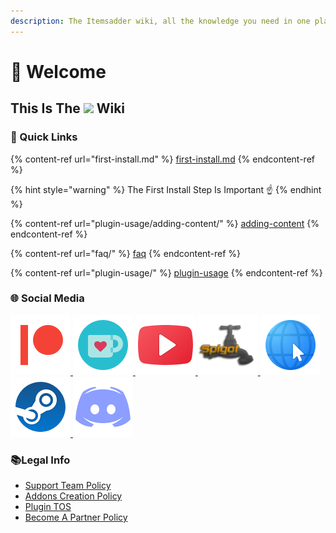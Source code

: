 ```yaml
---
description: The Itemsadder wiki, all the knowledge you need in one place
---
```


# 👋 Welcome

## This Is The ![](<.readme-assets/logo\_32x32 (1).png>) Wiki

### 💠 Quick Links

{% content-ref url="first-install.md" %}
[first-install.md](first-install.md)
{% endcontent-ref %}

{% hint style="warning" %}
The First Install Step Is Important ☝
{% endhint %}

{% content-ref url="plugin-usage/adding-content/" %}
[adding-content](plugin-usage/adding-content/)
{% endcontent-ref %}

{% content-ref url="faq/" %}
[faq](faq/)
{% endcontent-ref %}

{% content-ref url="plugin-usage/" %}
[plugin-usage](plugin-usage/)
{% endcontent-ref %}

### 🌐 Social Media

[![patreon](.readme-assets/Patreon.png) ](http://patreon.com/lonedev)[![Ko-fi](.readme-assets/Ko-Fi.png) ](http://a.devs.beer/kofi)[![YouTube](.readme-assets/Youtube.png) ](http://youtube.com/lonedev)[![SpigotMC](.readme-assets/SpigotMC.png) ](https://thefourcraft.com)[![Website](.readme-assets/Internet.png) ](https://www.matteodev.it/)[![Steam Developer Page](.readme-assets/Steam.png) ](https://store.steampowered.com/developer/LoneDev/)[![Discord](.readme-assets/Discord.png)](https://discord.gg/4dfnpUK)

### 📚Legal Info

* [Support Team Policy](legal/support-team-policy.md)
* [Addons Creation Policy](legal/addon-creation-policy.md)
* [Plugin TOS](legal/tos.md)
* [Become A Partner Policy](legal/become-a-partner-policy.md)
